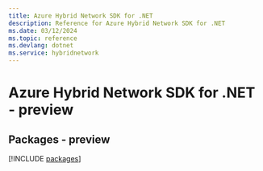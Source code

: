 ```yaml
---
title: Azure Hybrid Network SDK for .NET
description: Reference for Azure Hybrid Network SDK for .NET
ms.date: 03/12/2024
ms.topic: reference
ms.devlang: dotnet
ms.service: hybridnetwork
---
```

# Azure Hybrid Network SDK for .NET - preview
## Packages - preview
[!INCLUDE [packages](hybrid-network-index.md)]